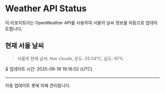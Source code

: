 
# Weather API Status

이 리포지토리는 OpenWeather API를 사용하여 서울의 날씨 정보를 자동으로 업데이트합니다.

## 현재 서울 날씨
> 서울의 현재 날씨: few clouds, 온도: 25.54°C, 습도: 97%

⏳ 업데이트 시간: 2025-08-19 19:16:02 (UTC)

---
자동 업데이트 봇에 의해 관리됩니다.

